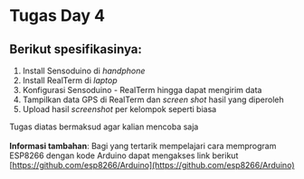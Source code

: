 # Tugas Day 4

## Berikut spesifikasinya:
1. Install Sensoduino di *handphone*
2. Install RealTerm di *laptop*
3. Konfigurasi Sensoduino - RealTerm hingga dapat mengirim data
3. Tampilkan data GPS di RealTerm dan *screen shot* hasil yang diperoleh
4. Upload hasil *screenshot* per kelompok seperti biasa

Tugas diatas bermaksud agar kalian mencoba saja</br  ></br  >
**Informasi tambahan**: Bagi yang tertarik mempelajari cara memprogram ESP8266 dengan kode Arduino dapat mengakses link berikut [https://github.com/esp8266/Arduino](https://github.com/esp8266/Arduino)
